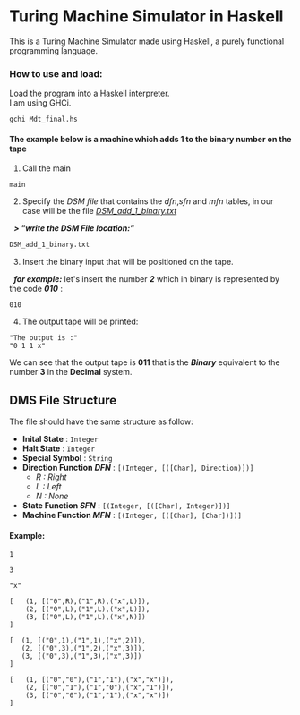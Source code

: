 # Turing Machine Simulator in Haskell

This is a Turing Machine Simulator made using Haskell, a purely functional programming language.

### How to use and load: 
Load the program into a Haskell interpreter. \
I am using GHCi. 
 ``` 
gchi Mdt_final.hs
 ``` 


#### The example below is a machine which adds 1 to the binary number on the tape 

1. Call the main 
```
main
```
2. Specify the *DSM file* that contains the *dfn*,*sfn* and *mfn* tables, in our case will be the file 
[*DSM_add_1_binary.txt*](https://github.com/SimonDahdal/Turing-Machine-Simulator-in-Haskell/blob/main/DSM_add_1_binary.txt)

&nbsp;&nbsp;***> "write the DSM File location:"***

```haskell 
DSM_add_1_binary.txt
```

3. Insert the binary input that will be positioned on the tape.

&nbsp;&nbsp;***for example:*** let's insert the number ***2*** which in binary is represented by the code ***010*** :
```
010
```

4. The output tape will be printed:
```
"The output is :"
"0 1 1 x"
```
We can see that the output tape is **011** that is the ***Binary*** equivalent to the number **3** in the **Decimal** system.

## DMS File Structure

The file should have the same structure as follow:

* **Inital State** : ```Integer```
* **Halt State** : ```Integer```
* **Special Symbol** : ```String```
* **Direction Function *DFN*** : ```[(Integer, [([Char], Direction)])]```
    * *R : Right*
    * *L : Left*
    * *N : None* 
* **State Function *SFN*** : ```[(Integer, [([Char], Integer)])] ```
* **Machine Function *MFN*** : ```[(Integer, [([Char], [Char])])]```

#### Example:
```
1

3

"x"

[   (1, [("0",R),("1",R),("x",L)]),
    (2, [("0",L),("1",L),("x",L)]),
    (3, [("0",L),("1",L),("x",N)])
]

[  (1, [("0",1),("1",1),("x",2)]),
   (2, [("0",3),("1",2),("x",3)]),
   (3, [("0",3),("1",3),("x",3)]) 
]

[   (1, [("0","0"),("1","1"),("x","x")]),
    (2, [("0","1"),("1","0"),("x","1")]),
    (3, [("0","0"),("1","1"),("x","x")])
]
```


